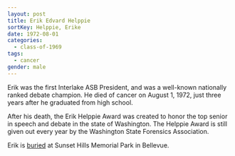 ```yaml
---
layout: post
title: Erik Edvard Helppie
sortKey: Helppie, Erike
date: 1972-08-01
categories:
  - class-of-1969
tags:
  - cancer
gender: male
---
```

Erik was the first Interlake ASB President, and was a well-known nationally ranked debate champion. He died of cancer on August 1, 1972, just three years after he graduated from high school.

After his death, the Erik Helppie Award was created to honor the top senior in speech and debate in the state of Washington. The Helppie Award is still given out every year by the Washington State Forensics Association.

Erik is [buried](https://www.findagrave.com/memorial/7107614/erik-edvard-helppie) at Sunset Hills Memorial Park in Bellevue.